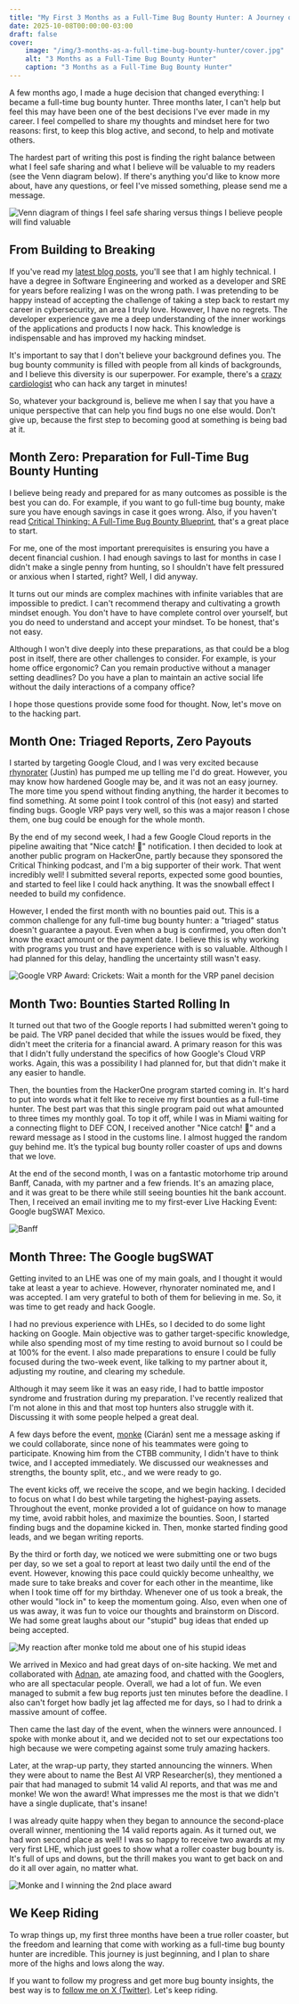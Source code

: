 ```yaml
---
title: "My First 3 Months as a Full-Time Bug Bounty Hunter: A Journey of Highs and Lows"
date: 2025-10-08T00:00:00-03:00
draft: false
cover:
    image: "/img/3-months-as-a-full-time-bug-bounty-hunter/cover.jpg"
    alt: "3 Months as a Full-Time Bug Bounty Hunter"
    caption: "3 Months as a Full-Time Bug Bounty Hunter"
---
```


A few months ago, I made a huge decision that changed everything: I became a full-time bug bounty hunter. Three months later, I can't help but feel this may have been one of the best decisions I've ever made in my career. I feel compelled to share my thoughts and mindset here for two reasons: first, to keep this blog active, and second, to help and motivate others.

The hardest part of writing this post is finding the right balance between what I feel safe sharing and what I believe will be valuable to my readers (see the Venn diagram below). If there's anything you'd like to know more about, have any questions, or feel I've missed something, please send me a message.

![Venn diagram of things I feel safe sharing versus things I believe people will find valuable](/img/3-months-as-a-full-time-bug-bounty-hunter/venn.png)


## From Building to Breaking

If you've read my [latest blog posts](https://vitorfalcao.com), you'll see that I am highly technical. I have a degree in Software Engineering and worked as a developer and SRE for years before realizing I was on the wrong path. I was pretending to be happy instead of accepting the challenge of taking a step back to restart my career in cybersecurity, an area I truly love. However, I have no regrets. The developer experience gave me a deep understanding of the inner workings of the applications and products I now hack. This knowledge is indispensable and has improved my hacking mindset.

It's important to say that I don't believe your background defines you. The bug bounty community is filled with people from all kinds of backgrounds, and I believe this diversity is our superpower. For example, there's a [crazy cardiologist](https://x.com/xssdoctor) who can hack any target in minutes!

So, whatever your background is, believe me when I say that you have a unique perspective that can help you find bugs no one else would. Don't give up, because the first step to becoming good at something is being bad at it.

## Month Zero: Preparation for Full-Time Bug Bounty Hunting

I believe being ready and prepared for as many outcomes as possible is the best you can do. For example, if you want to go full-time bug bounty, make sure you have enough savings in case it goes wrong. Also, if you haven't read [Critical Thinking: A Full-Time Bug Bounty Blueprint](https://www.criticalthinkingpodcast.io/p/how-to-go-full-time-bug-bounty/), that's a great place to start.

For me, one of the most important prerequisites is ensuring you have a decent financial cushion. I had enough savings to last for months in case I didn't make a single penny from hunting, so I shouldn't have felt pressured or anxious when I started, right? Well, I did anyway.

It turns out our minds are complex machines with infinite variables that are impossible to predict. I can't recommend therapy and cultivating a growth mindset enough. You don't have to have complete control over yourself, but you do need to understand and accept your mindset. To be honest, that's not easy.

Although I won't dive deeply into these preparations, as that could be a blog post in itself, there are other challenges to consider. For example, is your home office ergonomic? Can you remain productive without a manager setting deadlines? Do you have a plan to maintain an active social life without the daily interactions of a company office?

I hope those questions provide some food for thought. Now, let's move on to the hacking part.

## Month One: Triaged Reports, Zero Payouts

I started by targeting Google Cloud, and I was very excited because [rhynorater](https://x.com/rhynorater?lang=en) (Justin) has pumped me up telling me I'd do great. However, you may know how hardened Google may be, and it was not an easy journey. The more time you spend without finding anything, the harder it becomes to find something. At some point I took control of this (not easy) and started finding bugs. Google VRP pays very well, so this was a major reason I chose them, one bug could be enough for the whole month.

By the end of my second week, I had a few Google Cloud reports in the pipeline awaiting that "Nice catch! 🎉" notification. I then decided to look at another public program on HackerOne, partly because they sponsored the Critical Thinking podcast, and I'm a big supporter of their work. That went incredibly well! I submitted several reports, expected some good bounties, and started to feel like I could hack anything. It was the snowball effect I needed to build my confidence.

However, I ended the first month with no bounties paid out. This is a common challenge for any full-time bug bounty hunter: a "triaged" status doesn't guarantee a payout. Even when a bug is confirmed, you often don't know the exact amount or the payment date. I believe this is why working with programs you trust and have experience with is so valuable. Although I had planned for this delay, handling the uncertainty still wasn't easy.

![Google VRP Award: Crickets: Wait a month for the VRP panel decision](/img/3-months-as-a-full-time-bug-bounty-hunter/crickets.png)


## Month Two: Bounties Started Rolling In

It turned out that two of the Google reports I had submitted weren't going to be paid. The VRP panel decided that while the issues would be fixed, they didn't meet the criteria for a financial award. A primary reason for this was that I didn't fully understand the specifics of how Google's Cloud VRP works. Again, this was a possibility I had planned for, but that didn't make it any easier to handle.

Then, the bounties from the HackerOne program started coming in. It's hard to put into words what it felt like to receive my first bounties as a full-time hunter. The best part was that this single program paid out what amounted to three times my monthly goal. To top it off, while I was in Miami waiting for a connecting flight to DEF CON, I received another "Nice catch! 🎉" and a reward message as I stood in the customs line. I almost hugged the random guy behind me. It’s the typical bug bounty roller coaster of ups and downs that we love.

At the end of the second month, I was on a fantastic motorhome trip around Banff, Canada, with my partner and a few friends. It's an amazing place, and it was great to be there while still seeing bounties hit the bank account. Then, I received an email inviting me to my first-ever Live Hacking Event: Google bugSWAT Mexico.

![Banff](/img/3-months-as-a-full-time-bug-bounty-hunter/banff.png)

## Month Three: The Google bugSWAT

Getting invited to an LHE was one of my main goals, and I thought it would take at least a year to achieve. However, rhynorater nominated me, and I was accepted. I am very grateful to both of them for believing in me. So, it was time to get ready and hack Google.

I had no previous experience with LHEs, so I decided to do some light hacking on Google. Main objective was to gather target-specific knowledge, while also spending most of my time resting to avoid burnout so I could be at 100% for the event. I also made preparations to ensure I could be fully focused during the two-week event, like talking to my partner about it, adjusting my routine, and clearing my schedule.

Although it may seem like it was an easy ride, I had to battle impostor syndrome and frustration during my preparation. I've recently realized that I'm not alone in this and that most top hunters also struggle with it. Discussing it with some people helped a great deal.

A few days before the event, [monke](https://x.com/monkehack) (Ciarán) sent me a message asking if we could collaborate, since none of his teammates were going to participate. Knowing him from the CTBB community, I didn't have to think twice, and I accepted immediately. We discussed our weaknesses and strengths, the bounty split, etc., and we were ready to go.

The event kicks off, we receive the scope, and we begin hacking. I decided to focus on what I do best while targeting the highest-paying assets. Throughout the event, monke provided a lot of guidance on how to manage my time, avoid rabbit holes, and maximize the bounties. Soon, I started finding bugs and the dopamine kicked in. Then, monke started finding good leads, and we began writing reports.

By the third or forth day, we noticed we were submitting one or two bugs per day, so we set a goal to report at least two daily until the end of the event. However, knowing this pace could quickly become unhealthy, we made sure to take breaks and cover for each other in the meantime, like when I took time off for my birthday. Whenever one of us took a break, the other would "lock in" to keep the momentum going. Also, even when one of us was away, it was fun to voice our thoughts and brainstorm on Discord. We had some great laughs about our "stupid" bug ideas that ended up being accepted.

![My reaction after monke told me about one of his stupid ideas](/img/3-months-as-a-full-time-bug-bounty-hunter/discord.png)

We arrived in Mexico and had great days of on-site hacking. We met and collaborated with [Adnan](https://adnanthekhan.com/), ate amazing food, and chatted with the Googlers, who are all spectacular people. Overall, we had a lot of fun. We even managed to submit a few bug reports just ten minutes before the deadline. I also can't forget how badly jet lag affected me for days, so I had to drink a massive amount of coffee.

Then came the last day of the event, when the winners were announced. I spoke with monke about it, and we decided not to set our expectations too high because we were competing against some truly amazing hackers.

Later, at the wrap-up party, they started announcing the winners. When they were about to name the Best AI VRP Researcher(s), they mentioned a pair that had managed to submit 14 valid AI reports, and that was me and monke! We won the award! What impresses me the most is that we didn't have a single duplicate, that's insane!

I was already quite happy when they began to announce the second-place overall winner, mentioning the 14 valid reports again. As it turned out, we had won second place as well! I was so happy to receive two awards at my very first LHE, which just goes to show what a roller coaster bug bounty is. It's full of ups and downs, but the thrill makes you want to get back on and do it all over again, no matter what.

![Monke and I winning the 2nd place award](/img/3-months-as-a-full-time-bug-bounty-hunter/award.png)

## We Keep Riding

To wrap things up, my first three months have been a true roller coaster, but the freedom and learning that come with working as a full-time bug bounty hunter are incredible. This journey is just beginning, and I plan to share more of the highs and lows along the way.

If you want to follow my progress and get more bug bounty insights, the best way is to [follow me on X (Twitter)](https://x.com/busf4ctor). Let's keep riding.